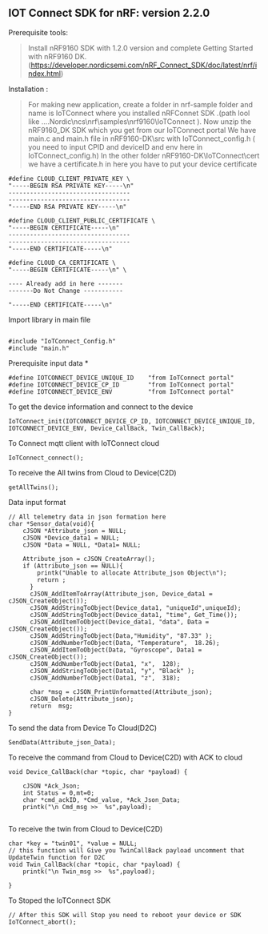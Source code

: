 ## IOT Connect SDK for nRF: version 2.2.0

Prerequisite tools:

> Install nRF9160 SDK with 1.2.0 version and complete Getting Started with nRF9160 DK.
	(https://developer.nordicsemi.com/nRF_Connect_SDK/doc/latest/nrf/index.html)

Installation :
> For making new application, create a folder in nrf-sample folder and name is IoTConnect where you installed nRFConnet SDK .(path lool like  ....Nordic\ncs\nrf\samples\nrf9160\IoTConnect ).
> Now unzip the nRF9160_DK SDK which you get from our IoTConnect portal
>We have main.c and main.h file in nRF9160-DK\src with IoTConnect_config.h ( you need to input CPID and deviceID and env here in  IoTConnect_config.h)
>In the other folder nRF9160-DK\IoTConnect\cert we have a certificate.h in here you have to put your device certificate 

```C-SDK
#define CLOUD_CLIENT_PRIVATE_KEY \
"-----BEGIN RSA PRIVATE KEY-----\n"
----------------------------------
----------------------------------
"-----END RSA PRIVATE KEY-----\n"

#define CLOUD_CLIENT_PUBLIC_CERTIFICATE \
"-----BEGIN CERTIFICATE-----\n"
----------------------------------
----------------------------------
"-----END CERTIFICATE-----\n"

#define CLOUD_CA_CERTIFICATE \
"-----BEGIN CERTIFICATE-----\n" \

---- Already add in here -------
-------Do Not Change -----------

"-----END CERTIFICATE-----\n"
```

Import library in main file 
```C-SDK

#include "IoTConnect_Config.h"
#include "main.h"
```

Prerequisite input data *
```C-SDK
#define IOTCONNECT_DEVICE_UNIQUE_ID    "from IoTConnect portal"
#define IOTCONNECT_DEVICE_CP_ID        "from IoTConnect portal"
#define IOTCONNECT_DEVICE_ENV          "from IoTConnect portal"
```

To get the device information and connect to the device
```C-SDK
IoTConnect_init(IOTCONNECT_DEVICE_CP_ID, IOTCONNECT_DEVICE_UNIQUE_ID, IOTCONNECT_DEVICE_ENV, Device_CallBack, Twin_CallBack);
```

To Connect mqtt client with IoTConnect cloud 
```C-SDK
IoTConnect_connect();
```

To receive the All twins from Cloud to Device(C2D)
```C-SDK
getAllTwins();
```

Data input format
```C-SDK
// All telemetry data in json formation here
char *Sensor_data(void){
    cJSON *Attribute_json = NULL;
    cJSON *Device_data1 = NULL;
    cJSON *Data = NULL, *Data1= NULL;

    Attribute_json = cJSON_CreateArray();
    if (Attribute_json == NULL){
        printk("Unable to allocate Attribute_json Object\n");
        return ;    
      }
      cJSON_AddItemToArray(Attribute_json, Device_data1 = cJSON_CreateObject());
      cJSON_AddStringToObject(Device_data1, "uniqueId",uniqueId);
      cJSON_AddStringToObject(Device_data1, "time", Get_Time());
      cJSON_AddItemToObject(Device_data1, "data", Data = cJSON_CreateObject());
      cJSON_AddStringToObject(Data,"Humidity", "87.33" );
      cJSON_AddNumberToObject(Data, "Temperature",  18.26);
      cJSON_AddItemToObject(Data, "Gyroscope", Data1 = cJSON_CreateObject());
      cJSON_AddNumberToObject(Data1, "x",  128);
      cJSON_AddStringToObject(Data1, "y", "Black" );
      cJSON_AddNumberToObject(Data1, "z",  318);
      
      char *msg = cJSON_PrintUnformatted(Attribute_json);
      cJSON_Delete(Attribute_json);
      return  msg;
}
```

To send the data from Device To Cloud(D2C)
```C-SDK
SendData(Attribute_json_Data);
```

To receive the command from Cloud to Device(C2D) with ACK to cloud
```C-SDK
void Device_CallBack(char *topic, char *payload) {      
    
    cJSON *Ack_Json;
    int Status = 0,mt=0;
    char *cmd_ackID, *Cmd_value, *Ack_Json_Data;
    printk("\n Cmd_msg >>  %s",payload);   
	
```

To receive the twin from Cloud to Device(C2D)
```C-SDK
char *key = "twin01", *value = NULL;
// this function will Give you TwinCallBack payload uncomment that UpdateTwin function for D2C
void Twin_CallBack(char *topic, char *payload) {      
    printk("\n Twin_msg >>  %s",payload);  
	
}

```
To Stoped the IoTConnect SDK
```C-SDK
// After this SDK will Stop you need to reboot your device or SDK
IoTConnect_abort();   
```
